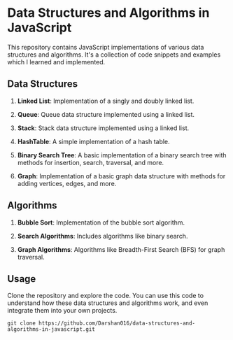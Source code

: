 # Data Structures and Algorithms in JavaScript

This repository contains JavaScript implementations of various data structures and algorithms. It's a collection of code snippets and examples which I learned and implemented.
## Data Structures

1. **Linked List**: Implementation of a singly and doubly linked list.

2. **Queue**: Queue data structure implemented using a linked list.

3. **Stack**: Stack data structure implemented using a linked list.

4. **HashTable**: A simple implementation of a hash table.

5. **Binary Search Tree**: A basic implementation of a binary search tree with methods for insertion, search, traversal, and more.

6. **Graph**: Implementation of a basic graph data structure with methods for adding vertices, edges, and more.

## Algorithms

1. **Bubble Sort**: Implementation of the bubble sort algorithm.

2. **Search Algorithms**: Includes algorithms like binary search.

3. **Graph Algorithms**: Algorithms like Breadth-First Search (BFS) for graph traversal.

## Usage

Clone the repository and explore the code. You can use this code to understand how these data structures and algorithms work, and even integrate them into your own projects.

```shell
git clone https://github.com/Darshan016/data-structures-and-algorithms-in-javascript.git
